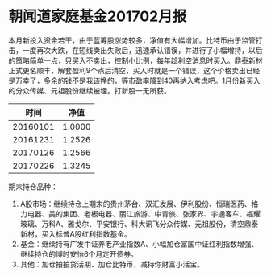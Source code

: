 # 朝闻道家庭基金201702月报

本月新投入资金若干，由于蓝筹股涨势较多，净值有大幅增加。比特币由于监管打击，一度再次大跌，在短线卖出失败后，迅速承认错误，并进行了小幅增持，以后的策略简单一点，只买入不卖出，控制小比例，每年趁利空消息时买入。鼎泰新材正式更名顺丰，解套盈利9个点后清空，买入时就是一个错误，这个价格卖出已经是万幸了，多余的钱不是我该挣的，等市盈率降到40再纳入考虑吧。1月份新买入的分众传媒、元祖股份继续被埋。打新股一无所获。

| 时间       | 净值     |
| -------- | ------ |
| 20160101 | 1.0000 |
| 20161231 | 1.2526 |
| 20170126 | 1.2566 |
| 20170226 | 1.3245 |

期末持仓品种：

1. A股市场：继续持仓上期末的贵州茅台、双汇发展、伊利股份、恒瑞医药、格力电器、美的集团、老板电器、丽江旅游、中青旅、张家界、宇通客车、福耀玻璃、万科A、雅戈尔、平安银行、科大讯飞分众传媒、元祖股份，清空鼎泰新材，买入标普A股红利指数基金。
2. 基金：继续持有广发中证养老产业指数A、小幅加仓富国中证红利指数增强、继续持仓的博时安怡6个月定开债券。
3. 其他：加仓拍拍贷活期、加仓比特币，减持你财富小活宝。


